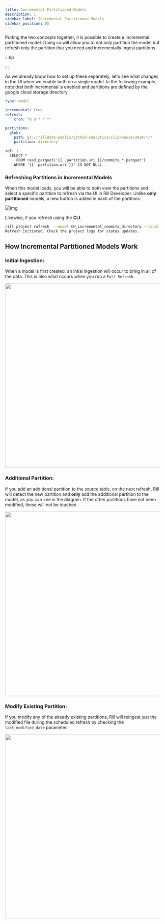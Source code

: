 ```yaml
---
title: Incremental Partitioned Models
description: C
sidebar_label: Incremental Partitioned Models
sidebar_position: 05
---
```



Putting the two concepts together, it is possible to create a incremental partitioned model. Doing so will allow you to not only partition the model but refresh only the partition that you need and incrementally ingest partitions 

:::tip

:::


As we already know how to set up these separately, let's see what changes in the UI when we enable both on a single model. In the following example, note that both incremental is enabled and partitions are defined by the google cloud storage directory.

```yaml
type: model

incremental: true
refresh:
    cron: "0 8 * * *"

partitions:
  glob:
    path: gs://rilldata-public/github-analytics/Clickhouse/2024/*/*
    partition: directory
  
sql: |
  SELECT * 
     FROM read_parquet('{{ .partition.uri }}/commits_*.parquet') 
    WHERE '{{ .partition.uri }}' IS NOT NULL
```

### Refreshing Partitions in Incremental Models

When this model loads, you will be able to both view the partitions and select a specific partition to refresh via the UI in Rill Developer. Unlike **only partitioned** models, a new button is added in each of the partitons. 

![img](/img/build/advanced-models/incremental-partitioned-model.png)

Likewise, if you refresh using the **CLI**.

```bash
rill project refresh  --model CH_incremental_commits_directory --local --partition ba9f71625de8e042cabf3333576d502c
Refresh initiated. Check the project logs for status updates.
```





## How Incremental Partitioned Models Work

### Initial Ingestion:
When a model is first created, an intial ingestion will occur to bring in all of the data. This is also what occurs when you run a `Full Refresh`.

<div style={{ textAlign: "center" }}>
<img src="/img/build/advanced-models/initial-ingestion.png" width="600" />
</div>

### Additional Partition:
If you add an additional partition to the source table, on the next refresh, Rill will detect the new partition and **only** add the additional partition to the model, as you can see in the diagram. If the other partitions have not been modified, these will not be touched. 
<div style={{ textAlign: "center" }}>

<img src="/img/build/advanced-models/addition-partition.png" width="600" />
</div>

### Modify Existing Partition:
If you modify any of the already existing partitions, Rill will reingest just the modified file during the scheduled refresh by checking the `last_modified_date` parameter.
<div style={{ textAlign: "center" }}>

<img src="/img/build/advanced-models/modified-partition.png" width="600" />
</div>

